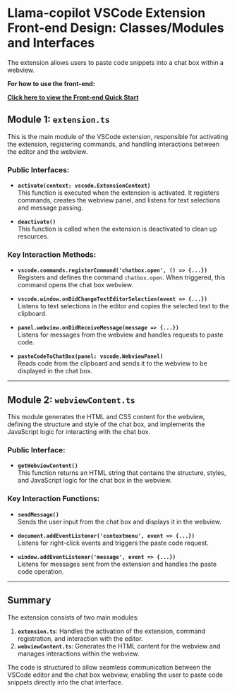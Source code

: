 # Llama-copilot VSCode Extension Front-end Design: Classes/Modules and Interfaces

The extension allows users to paste code snippets into a chat box within a webview.

**For how to use the front-end:**

**[Click here to view the Front-end Quick Start](./Front-endQuickStart.md)**

## Module 1: `extension.ts`

This is the main module of the VSCode extension, responsible for activating the extension, registering commands, and handling interactions between the editor and the webview.

### Public Interfaces:
- **`activate(context: vscode.ExtensionContext)`**  
  This function is executed when the extension is activated. It registers commands, creates the webview panel, and listens for text selections and message passing.

- **`deactivate()`**  
  This function is called when the extension is deactivated to clean up resources.

### Key Interaction Methods:
- **`vscode.commands.registerCommand('chatbox.open', () => {...})`**  
  Registers and defines the command `chatbox.open`. When triggered, this command opens the chat box webview.

- **`vscode.window.onDidChangeTextEditorSelection(event => {...})`**  
  Listens to text selections in the editor and copies the selected text to the clipboard.

- **`panel.webview.onDidReceiveMessage(message => {...})`**  
  Listens for messages from the webview and handles requests to paste code.

- **`pasteCodeToChatBox(panel: vscode.WebviewPanel)`**  
  Reads code from the clipboard and sends it to the webview to be displayed in the chat box.

---

## Module 2: `webviewContent.ts`

This module generates the HTML and CSS content for the webview, defining the structure and style of the chat box, and implements the JavaScript logic for interacting with the chat box.

### Public Interface:
- **`getWebviewContent()`**  
  This function returns an HTML string that contains the structure, styles, and JavaScript logic for the chat box in the webview.

### Key Interaction Functions:
- **`sendMessage()`**  
  Sends the user input from the chat box and displays it in the webview.

- **`document.addEventListener('contextmenu', event => {...})`**  
  Listens for right-click events and triggers the paste code request.

- **`window.addEventListener('message', event => {...})`**  
  Listens for messages sent from the extension and handles the paste code operation.

---

## Summary

The extension consists of two main modules:
1. **`extension.ts`**: Handles the activation of the extension, command registration, and interaction with the editor.
2. **`webviewContent.ts`**: Generates the HTML content for the webview and manages interactions within the webview.

The code is structured to allow seamless communication between the VSCode editor and the chat box webview, enabling the user to paste code snippets directly into the chat interface.
